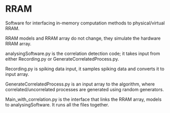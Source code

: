 # RRAM
Software for interfacing in-memory computation methods to physical/virtual RRAM.

RRAM models and RRAM array do not change, they simulate the hardware RRAM array. 

analysingSoftware.py is the correlation detection code; it takes input from either Recording.py or GenerateCorrelatedProcess.py.

Recording.py is spiking data input, it samples spiking data and converts it to input array. 

GenerateCorrelatedProcess.py is an input array to the algorithm, where correlated/uncorrelated processes are generated using random generators. 

Main_with_correlation.py is the interface that links the RRAM array, models to analysingSoftware. It runs all the files together.